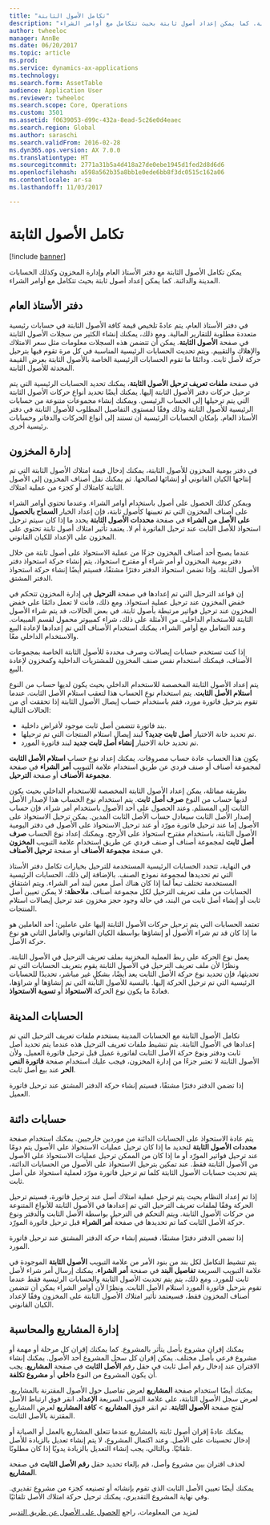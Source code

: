 ```yaml
---
title: "تكامل الأصول الثابتة"
description: "يمكن تكامل الأصول الثابتة مع دفتر الأستاذ العام وإدارة المخزون وكذلك الحسابات المدينة والدائنة. كما يمكن إعداد أصول ثابتة بحيث تتكامل مع أوامر الشراء."
author: twheeloc
manager: AnnBe
ms.date: 06/20/2017
ms.topic: article
ms.prod: 
ms.service: dynamics-ax-applications
ms.technology: 
ms.search.form: AssetTable
audience: Application User
ms.reviewer: twheeloc
ms.search.scope: Core, Operations
ms.custom: 3501
ms.assetid: f0639053-d99c-432a-8ead-5c26e0d4eaec
ms.search.region: Global
ms.author: saraschi
ms.search.validFrom: 2016-02-28
ms.dyn365.ops.version: AX 7.0.0
ms.translationtype: HT
ms.sourcegitcommit: 2771a31b5a4d418a27de0ebe1945d1fed2d8d6d6
ms.openlocfilehash: a598a562b35a8bb1e0ede6bb8f3dc0515c162a06
ms.contentlocale: ar-sa
ms.lasthandoff: 11/03/2017

---
```


# <a name="fixed-assets-integration"></a>تكامل الأصول الثابتة

[!include [banner](../includes/banner.md)]

يمكن تكامل الأصول الثابتة مع دفتر الأستاذ العام وإدارة المخزون وكذلك الحسابات المدينة والدائنة. كما يمكن إعداد أصول ثابتة بحيث تتكامل مع أوامر الشراء.

<a name="general-ledger"></a>دفتر الأستاذ العام
--------------

في دفتر الأستاذ العام، يتم عادةً تلخيص قيمة كافة الأصول الثابتة في حسابات رئيسية متعددة مطلوبة للتقارير المالية. ومع ذلك، يمكنك إنشاء الكثير من سجلات الأصول الثابتة في صفحة **الأصول الثابتة**. يمكن أن تتضمن هذه السجلات معلومات مثل سعر الامتلاك والإهلاك والتقييم. ويتم تحديث الحسابات الرئيسية المناسبة في كل مرة تقوم فيها بترحيل حركة لأصل ثابت. ودائمًا ما تقوم الحسابات الرئيسية الخاصة بالأصول الثابتة بعرض القيمة المحدثة للأصول الثابتة.

في صفحة **ملفات تعريف ترحيل الأصول الثابتة**، يمكنك تحديد الحسابات الرئيسية التي يتم ترحيل حركات دفتر الأصول الثابتة إليها. يمكنك أيضًا تحديد أنواع حركات الأصول الثابتة التي يتم ترحيلها إلى الحساب الرئيسي. ويمكنك إنشاء مجموعات متنوعة من حسابات الرئيسية للأصول الثابتة وذلك وفقًا لمستوى التفاصيل المطلوب للأصول الثابتة في دفتر الأستاذ العام. بإمكان الحسابات الرئيسية أن تستند إلى أنواع الحركات والدفاتر وحسابات رئيسية أخرى.

## <a name="inventory-management"></a>إدارة المخزون
في دفتر يومية المخزون للأصول الثابتة، يمكنك إدخال قيمة امتلاك الأصول الثابتة التي تم إنتاجها الكيان القانوني أو إنشائها لصالحها. ثم يمكنك نقل أصناف المخزون إلى الأصول الثابتة كامتلاك أو كجزء من عملية امتلاك. 

ويمكن كذلك الحصول على أصول باستخدام أوامر الشراء. وعندما تحتوي أوامر الشراء على أصناف المخزون التي تم تعيينها كأصول ثابتة، فإن إعداد الخيار **السماح بالحصول على الأصل من الشراء‬** في صفحة **محددات الأصول الثابتة‬** يحدد ما إذا كان سيتم ترحيل استحواذ للأصل الثابت عند ترحيل الفاتورة أم لا. يعتمد تأثير امتلاك أصول ثابتة تحتوي على المخزون على الإعداد للكيان القانوني. 

عندما يصبح أحد أصناف المخزون جزءًا من عملية الاستحواذ على أصول ثابتة من خلال دفتر يومية المخزون أو أمر شراء أو مقترح استحواذ‬، يتم إنشاء حركة استحواذ‬ دفتر الأصول الثابتة. وإذا تضمن استحواذ الدفتر دفترًا مشتقًا، فسيتم أيضًا إنشاء حركة استحواذ الدفتر المشتق. 

إن قواعد الترحيل التي تم إعدادها في صفحة **الترحيل** في إدارة المخزون تتحكم في خفض المخزون عند ترحيل عملية استحواذ. ومع ذلك، فأنت لا تعمل دائمًا على خفض المخزون عند ترحيل فواتير مرتبطة بأصول ثابتة. في بعض الحالات، قد يتم شراء الأصول الثابتة للاستخدام الداخلي. من الأمثلة على ذلك، شراء كمبيوتر محمول لقسم المبيعات. وعند التعامل مع أوامر الشراء، يمكنك استخدام الأصناف التي تم إعدادها لإعادة البيع والاستخدام الداخلي معًا. 

إذا كنت تستخدم حسابات إيصالات وصرف محددة للأصول الثابتة الخاصة بمجموعات الأصناف، فيمكنك استخدام نفس صنف المخزون للمشتريات الداخلية وكمخزون لإعادة البيع. 

يتم إعداد الأصول الثابتة المخصصة للاستخدام الداخلي بحيث يكون لديها حساب من النوع **استلام الأصل الثابت‬**. يتم استخدام نوع الحساب هذا لتعقب استلام الأصل الثابت. عندما تقوم بترحيل فاتورة مورد، فقم باستخدام حساب إيصال الأصول الثابتة إذا تحققت أي من الحالات التالية:

-   بند فاتورة تتضمن أصل ثابت موجود لأغراض داخلية.
-   تم تحديد خانة الاختيار **أصل ثابت جديد؟** لبند إيصال استلام المنتجات التي تم ترحيلها.
-   تم تحديد خانة الاختيار **إنشاء أصل ثابت جديد‬** لبند فاتورة المورد.

يكون هذا الحساب عادة حساب مصروفات. يمكنك إعداد نوع حساب **استلام الأصل الثابت** لمجموعة أصناف أو صنف فردي عن طريق استخدام علامة التبويب **أمر الشراء** في صفحة **مجموعة الأصناف** أو صفحة **الترحيل**.

بطريقة مماثلة، يمكن إعداد الأصول الثابتة المخصصة للاستخدام الداخلي بحيث يكون لديها حساب من النوع **صرف أصل ثابت‬**. يتم استخدام نوع الحساب هذا لإصدار الأصل الثابت إلى المستلم. وعند الحصول على أحد الأصول باستخدام أمر شراء، فإن حساب إصدار الأصل الثابت سيعادل حساب الأصل الثابت المدين. يمكن ترحيل الاستحواذ على الأصول إما عند ترحيل فاتورة مورّد أو عند ترحيل الاستحواذ على الأصول في دفتر اليومية الأصول الثابتة، باستخدام مقترح استحواذ على الأرجح. ويمكنك إعداد نوع الحساب **صرف أصل ثابت** لمجموعة أصناف أو صنف فردي عن طريق استخدام علامة التبويب **المخزون** في صفحة **مجموعة الأصناف** أو صفحة **ترحيل الأصناف**. 

في النهاية، تتحدد الحسابات الرئيسية المستخدمة للترحيل بخيارات تكامل دفتر الأستاذ التي تم تحديدها لمجموعة نموذج الصنف. بالإضافة إلى ذلك، الحسابات الرئيسية المستخدمة تختلف تبعاً لما إذا كان هناك أصل معين لبند أمر الشراء. ويتم اشتقاق الحسابات من ملف تعريف الترحيل لكل مجموعة أصناف. 
**ملاحظة:** لا يمكن تعيين أصل ثابت أو إنشاء أصل ثابت من البند، في حالة وجود حجز مخزون عند ترحيل إيصالات استلام المنتجات. 

تعتمد الحسابات التي يتم ترحيل حركات الأصول الثابتة إليها على عاملين: أحد العاملين هو ما إذا كان قد تم شراء الأصول أو إنشاؤها بواسطة الكيان القانوني والعامل الثاني هو نوع حركة الأصل. 

يعمل نوع الحركة على ربط العملية المخزنية بملف تعريف الترحيل في الأصول الثابتة. ونظرًا لأن ملف تعريف الترحيل في الأصول الثابتة يقوم بتعريف الحسابات التي تم تحديثها، فإن تحديد نوع حركة الأصل الثابت يعد أيضًا، بشكلٍ غير مباشر، تحديدًا للحسابات الرئيسية التي تم ترحيل الحركة إليها. بالنسبة للأصول الثابتة التي تم إنشاؤها أو شراؤها، فعادةً ما يكون نوع الحركة **الاستحواذ‬** أو **تسوية الاستحواذ‬**.

## <a name="accounts-receivable"></a>الحسابات المدينة
تكامل الأصول الثابتة مع الحسابات المدينة يستخدم ملفات تعريف الترحيل التي تم إعدادها في الأصول الثابتة. يتم تنشيط ملفات تعريف الترحيل هذه عندما يتم تحديد أصل ثابت ودفتر ونوع حركة الأصل الثابت لفاتورة عميل قبل ترحيل فاتورة العميل. ولأن الأصول الثابتة لا تعتبر جزءًا من إدارة المخزون، فيجب عليك استخدام صفحة **فاتورة النص الحر** عند بيع أصل ثابت. 

إذا تضمن الدفتر دفترًا مشتقًا، فسيتم إنشاء حركة الدفتر المشتق عند ترحيل فاتورة العميل.

## <a name="accounts-payable"></a>حسابات دائنة
يتم عادة الاستحواذ على الحسابات الدائنة من موردين خارجيين. يمكنك استخدام صفحة **محددات الأصول الثابتة‬** لتحديد ما إذا كان ترحيل عمليات الاستحواذ على الأصول يتم دومًا عند ترحيل فواتير المورّد أو ما إذا كان من الممكن ترحيل عمليات الاستحواذ على الأصول من الأصول الثابتة فقط. عند تمكين بترحيل الاستحواذ على الأصول من الحسابات الدائنة، يتم تحديث حسابات الأصول الثابتة كلما تم ترحيل فاتورة مورّد لعملية استحواذ على أصل ثابت. 

إذا تم إعداد النظام بحيث يتم ترحيل عملية امتلاك أصل عند ترحيل فاتورة، فسيتم ترحيل الحركة وفقًا لملفات تعريف الترحيل التي تم إعدادها في الأصول الثابتة للأنواع المتنوعة من حركات الأصول الثابتة. ويتم التحكم في الترحيل بواسطة الأصل الثابت والدفتر ونوع حركة الأصل الثابت كما تم تحديدها في صفحة **أمر الشراء** قبل ترحيل فاتورة المورّد. 

إذا تضمن الدفتر دفترًا مشتقًا، فسيتم إنشاء حركة الدفتر المشتق عند ترحيل فاتورة المورد.

يتم تنشيط التكامل لكل بند من بنود الأمر من علامة التبويب **الأصول الثابتة** الموجودة في علامة التبويب السريعة **تفاصيل البند** في صفحة **أمر الشراء**. يمكنك إرسال أمر شراء لأصل ثابت للمورد. ومع ذلك، يتم يتم تحديث الأصول الثابتة والحسابات الرئيسية فقط عندما تقوم بترحيل فاتورة المورد استلام الأصل الثابت. ونظرًا لأن أوامر الشراء يمكن أن تتضمن أصناف المخزون فقط، فسيعتمد تأثير امتلاك الأصول الثابتة على المخزون وفقًا لإعداد الكيان القانوني.

## <a name="project-management-and-accounting"></a>إدارة المشاريع والمحاسبة
يمكنك إقران مشروع بأصل يتأثر بالمشروع. كما يمكنك إقران كل مرحلة أو مهمة أو مشروع فرعي بأصل مختلف. يمكن إقران كل سجل المشروع أحد الأصول. يمكنك إنشاء الاقتران عند إدخال رقم أصل ثابت في حقل رقم **الأصل الثابت** في صفحة **المشاريع**. يجب أن يكون المشروع من النوع **داخلي** أو **مشروع تكلفة**. 

يمكنك أيضًا استخدام صفحة **المشاريع** لعرض تفاصيل حول الأصول المقترنة بالمشاريع. لعرض سجل الأصول الثابتة، على علامة التبويب السريعة **الإعداد**، انقر فوق ارتباط الأصل لفتح صفحة **الأصول الثابتة**. ثم انقر فوق **المشاريع** &gt; **كافة المشاريع** لعرض المشاريع المقترنة بالأصل الثابت. 

يمكنك عادةً إقران أصول ثابتة بالمشاريع عندما تتعلق المشاريع بالعمل أو الصيانة أو إدخال تحسينات على الأصل. وعند اكتمال المشروع، لا يتم إنشاء تعديل بالزيادة للأصل تلقائيًا. وبالتالي، يجب إنشاء التعديل بالزيادة يدويًا إذا كان مطلوبًا. 

لحذف اقتران بين مشروع وأصل، قم بإلغاء تحديد حقل **رقم الأصل الثابت** في صفحة **المشاريع**. 

يمكنك أيضًا تعيين الأصل الثابت الذي تقوم بإنشائه أو تصنيعه كجزء من مشروع تقديري. وفي نهاية المشروع التقديري، يمكنك ترحيل حركة امتلاك الأصل تلقائيًا.

لمزيد من المعلومات، راجع [الحصول على الأصول عن طريق التدبير‬‏‫](acquire-assets-procurement.md)




